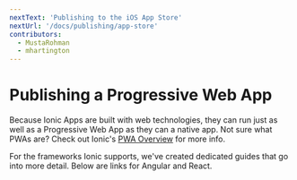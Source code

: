 ```yaml
---
nextText: 'Publishing to the iOS App Store'
nextUrl: '/docs/publishing/app-store'
contributors:
  - MustaRohman
  - mhartington
---
```


# Publishing a Progressive Web App

Because Ionic Apps are built with web technologies, they can run just as well as a Progressive Web App as they can a native app. Not sure what PWAs are? Check out Ionic's <a href="https://ionicframework.com/pwa" target="_blank">PWA Overview</a> for more info.

For the frameworks Ionic supports, we've created dedicated guides that go into more detail. Below are links for Angular and React.

<docs-cards> <docs-card header="Angular" href="/docs/angular/pwa" img="/docs/assets/img/frameworks/angular.svg"></docs-card> <docs-card header="React" href="/docs/react/pwa" img="/docs/assets/img/frameworks/react.svg"></docs-card> </docs-cards>